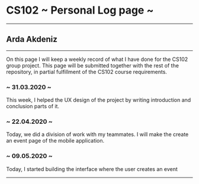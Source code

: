 # CS102 ~ Personal Log page ~
****
## Arda Akdeniz 
****

On this page I will keep a weekly record of what I have done for the CS102 group project. This page will be submitted together with the rest of the repository, in partial fulfillment of the CS102 course requirements.

### ~ 31.03.2020 ~
This week, I helped the UX design of the project by writing introduction and conclusion parts of it.

### ~ 22.04.2020 ~
Today, we did a division of work with my teammates. I will make the create an event page of the mobile application.

### ~ 09.05.2020 ~
Today, I started building the interface where the user creates an event

****
